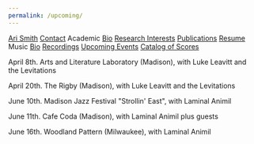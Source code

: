 ```yaml
---
permalink: /upcoming/
---
```


<div class="sidenav">
  <a href="../">Ari Smith</a>
  <a href="../contact">Contact</a>
  <atitle>Academic</atitle>
  <a href="../academic-bio"><asub>Bio</asub></a>
  <a href="../research-interests"><asub>Research Interests</asub></a>
  <a href="../publications"><asub>Publications</asub></a>
  <a href="../Ari Smith Resume as of 2022-02-11.pdf" download><asub>Resume</asub></a>
  <atitle>Music</atitle>
  <a href="../music-bio"><asub>Bio</asub></a>
  <a href="../recordings"><asub>Recordings</asub></a>
  <a href="../upcoming"><asub>Upcoming Events</asub></a>
  <a href="../catalog-of-works"><asub>Catalog of Scores</asub></a>
</div>

April 8th. Arts and Literature Laboratory (Madison), with Luke Leavitt and the Levitations

April 20th. The Rigby (Madison), with Luke Leavitt and the Levitations

June 10th. Madison Jazz Festival "Strollin' East", with Laminal Animil

June 11th. Cafe Coda (Madison), with Laminal Animil plus guests

June 16th. Woodland Pattern (Milwaukee), with Laminal Animil
